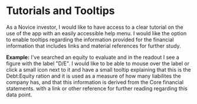 # Tutorials and Tooltips

As a Novice investor, I would like to have access to a clear tutorial on the use of the app with an easily accessible help menu. I would like the option to enable tooltips regarding the information provided for the financial information that includes links and material references for further study.

**Example:**
I've searched an equity to evaluate and in the readout I see a figure with the label "D/E". I would like to be able to mouse over the label or click a small icon next to it and have a small tooltip explaining that this is the Debt:Equity ration and it is used as a measure of how many liabilites the company has, and that this information is derived from the Core financial statements. with a link or other reference for further reading regarding this data point.
